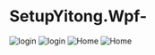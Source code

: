 # SetupYitong.Wpf-
![login](https://user-images.githubusercontent.com/31254644/176686861-77a63f6c-ad45-4219-94b0-802b294d7a10.jpg)
![login](https://user-images.githubusercontent.com/31254644/176686861-77a63f6c-ad45-4219-94b0-802b294d7a10.jpg)
![Home](https://user-images.githubusercontent.com/31254644/176686879-d6d64f6d-8ea4-4a3d-8af4-7c8c51e3ff9b.jpg)
![Home](https://user-images.githubusercontent.com/31254644/176686879-d6d64f6d-8ea4-4a3d-8af4-7c8c51e3ff9b.jpg)
